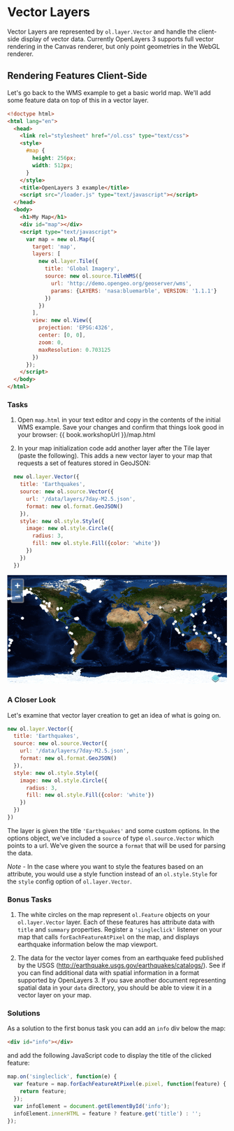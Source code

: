 # Vector Layers

Vector Layers are represented by `ol.layer.Vector` and handle the client-side display of vector data. Currently OpenLayers 3 supports full vector rendering in the Canvas renderer, but only point geometries in the WebGL renderer.

## Rendering Features Client-Side

Let's go back to the WMS example to get a basic world map.  We'll add some feature data on top of this in a vector layer.

```html
<!doctype html>
<html lang="en">
  <head>
    <link rel="stylesheet" href="/ol.css" type="text/css">
    <style>
      #map {
        height: 256px;
        width: 512px;
      }
    </style>
    <title>OpenLayers 3 example</title>
    <script src="/loader.js" type="text/javascript"></script>
  </head>
  <body>
    <h1>My Map</h1>
    <div id="map"></div>
    <script type="text/javascript">
      var map = new ol.Map({
        target: 'map',
        layers: [
          new ol.layer.Tile({
            title: 'Global Imagery',
            source: new ol.source.TileWMS({
              url: 'http://demo.opengeo.org/geoserver/wms',
              params: {LAYERS: 'nasa:bluemarble', VERSION: '1.1.1'}
            })
          })
        ],
        view: new ol.View({
          projection: 'EPSG:4326',
          center: [0, 0],
          zoom: 0,
          maxResolution: 0.703125
        })
      });
    </script>
  </body>
</html>
```

### Tasks

1. Open `map.html` in your text editor and copy in the contents of the initial WMS example. Save your changes and confirm that things look good in your browser: {{ book.workshopUrl }}/map.html

1. In your map initialization code add another layer after the Tile layer (paste the following). This adds a new vector layer to your map that requests a set of features stored in GeoJSON:

  ```js
    new ol.layer.Vector({
      title: 'Earthquakes',
      source: new ol.source.Vector({
        url: '/data/layers/7day-M2.5.json',
        format: new ol.format.GeoJSON()
      }),
      style: new ol.style.Style({
        image: new ol.style.Circle({
          radius: 3,
          fill: new ol.style.Fill({color: 'white'})
        })
      })
    })
  ```

  ![Earthquake locations](vector1.png)

### A Closer Look

Let's examine that vector layer creation to get an idea of what is going on.

```js
new ol.layer.Vector({
  title: 'Earthquakes',
  source: new ol.source.Vector({
    url: '/data/layers/7day-M2.5.json',
    format: new ol.format.GeoJSON()
  }),
  style: new ol.style.Style({
    image: new ol.style.Circle({
      radius: 3,
      fill: new ol.style.Fill({color: 'white'})
    })
  })
})
```

The layer is given the title `'Earthquakes'` and some custom options. In the options object, we've included a `source` of type `ol.source.Vector` which points to a url. We've given the source a `format` that will be used for parsing the data.

*Note* - In the case where you want to style the features based on an attribute, you would use a style function instead of an `ol.style.Style` for the `style` config option of `ol.layer.Vector`.

### Bonus Tasks

1.  The white circles on the map represent `ol.Feature` objects on your `ol.layer.Vector` layer. Each of these features has attribute data with `title` and `summary` properties. Register a `'singleclick'` listener on your map that calls `forEachFeatureAtPixel` on the map, and displays earthquake information below the map viewport.

1.  The data for the vector layer comes from an earthquake feed published by the USGS (http://earthquake.usgs.gov/earthquakes/catalogs/).  See if you can find additional data with spatial information in a format supported by OpenLayers 3.  If you save another document representing spatial data in your `data` directory, you should be able to view it in a vector layer on your map.

### Solutions

As a solution to the first bonus task you can add an `info` div below the map:

```html
<div id="info"></div>
```

and add the following JavaScript code to display the title of the clicked
feature:

```js
map.on('singleclick', function(e) {
  var feature = map.forEachFeatureAtPixel(e.pixel, function(feature) {
    return feature;
  });
  var infoElement = document.getElementById('info');
  infoElement.innerHTML = feature ? feature.get('title') : '';
});
```
